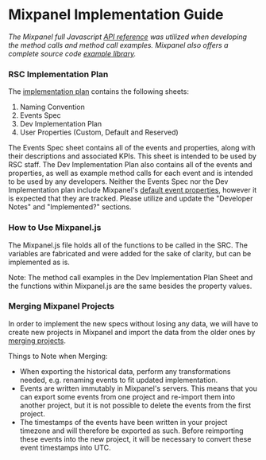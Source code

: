 # Mixpanel Implementation Guide 

_The Mixpanel full Javascript [API reference](https://developer.mixpanel.com/docs/javascript-full-api-reference) was utilized when developing the method calls and method call examples. Mixpanel also offers a complete source code [example library](https://github.com/mixpanel/mixpanel-js)._

### RSC Implementation Plan
The [implementation plan](https://docs.google.com/spreadsheets/d/1lqBAx5N1Dn4QFrwh_JoxtfObtnspct16oYS3RlSRI44/edit?usp=sharing) contains the following sheets:
1. Naming Convention
2. Events Spec
3. Dev Implementation Plan
4. User Properties (Custom, Default and Reserved)

The Events Spec sheet contains all of the events and properties, along with their descriptions and associated KPIs. This sheet is intended to be used by RSC staff. The Dev Implementation Plan also contains all of the events and properties, as well as example method calls for each event and is intended to be used by any developers. Neither the Events Spec nor the Dev Implementation plan include Mixpanel's [default event properties](https://help.mixpanel.com/hc/en-us/articles/115004613766-Default-Properties-Collected-by-Mixpanel), however it is expected that they are tracked. Please utilize and update the "Developer Notes" and "Implemented?" sections.

### How to Use Mixpanel.js
The Mixpanel.js file holds all of the functions to be called in the SRC. The variables are fabricated and were added for the sake of clarity, but can be implemented as is. 

Note: The method call examples in the Dev Implementation Plan Sheet and the functions within Mixpanel.js are the same besides the property values.

### Merging Mixpanel Projects
In order to implement the new specs without losing any data, we will have to create new projects in Mixpanel and import the data from the older ones by [merging projects](https://help.mixpanel.com/hc/en-us/articles/115004493763-Merge-Or-Combine-Mixpanel-Projects?auth_token=eyJ0eXAiOiJKV1QiLCJhbGciOiJIUzI1NiJ9.eyJhY2NvdW50X2lkIjoxODAzMDQ2LCJ1c2VyX2lkIjo2NzE0MDgxNjg4NTk2LCJ0aWNrZXRfaWQiOjQzODc2OSwiZGVmbGVjdGlvbl9pZCI6NzIwNTkyNTk1MTUwOCwiYXJ0aWNsZXMiOlsxMTUwMDQ0OTM3NjMsMzYwMDIwNDYxOTUyLDM2MDAzMzI0ODkzMl0sInRva2VuIjpudWxsLCJleHAiOjE2NTg0MjY5NjN9.zRg1HrloF-AUqI4xQDIZ46aSpiaqHpJYq6JCCuzW4O4&solved=0). 

Things to Note when Merging:
* When exporting the historical data, perform any transformations needed, e.g. renaming events to fit updated implementation. 
* Events are written immutably in Mixpanel's servers. This means that you can export some events from one project and re-import them into another project, but it is not possible to delete the events from the first project. 
* The timestamps of the events have been written in your project timezone and will therefore be exported as such. Before reimporting these events into the new project, it will be necessary to convert these event timestamps into UTC.
